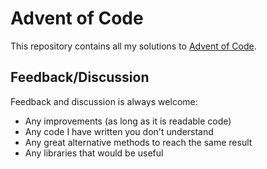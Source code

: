 # Advent of Code

This repository contains all my solutions to [Advent of Code](https://adventofcode.com/).

## Feedback/Discussion

Feedback and discussion is always welcome:

- Any improvements (as long as it is readable code)
- Any code I have written you don't understand
- Any great alternative methods to reach the same result
- Any libraries that would be useful
